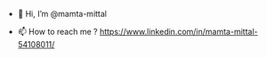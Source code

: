 - 👋 Hi, I’m @mamta-mittal

- 📫 How to reach me ? https://www.linkedin.com/in/mamta-mittal-54108011/

<!---
mamta-mittal/mamta-mittal is a ✨ special ✨ repository because its `README.md` (this file) appears on your GitHub profile.
You can click the Preview link to take a look at your changes.
--->
